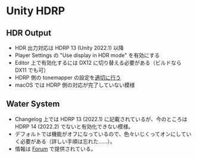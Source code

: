 # Unity HDRP

## HDR Output

- HDR 出力対応は HDRP 13 (Unity 2022.1) 以降
- Player Settings の "Use display in HDR mode" を有効にする
- Editor 上で有効化するには DX12 に切り替える必要がある（ビルドなら DX11 でも可）
- HDRP 側の tonemapper の設定を[適切に行う](https://docs.unity3d.com/Packages/com.unity.render-pipelines.high-definition@14.0/manual/HDR-Output.html)
- macOS では HDRP 側の対応が完了していない模様

## Water System

- Changelog 上では HDRP 13 (2022.1) に記載されているが、今のところは HDRP 14 (2022.2) でないと有効化できない模様。
- デフォルトでは機能がオフになっているので、色々いじくってオンにしていく必要がある（詳しい手順は忘れた……）。
- 情報は [Forum](https://forum.unity.com/threads/water-system-for-the-high-definition-render-pipeline.1203751) で提供されている。
